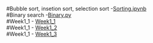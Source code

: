 #Bubble sort, insetion sort, selection sort -[Sorting.ipynb](https://github.com/Aashish2707/DAA/blob/main/Sorting.ipynb)                                                        
#Binary search -[Binary.py](https://github.com/Aashish2707/DAA/blob/main/binary_search.py)                              
#Week1_1 - [Week1_1](https://github.com/Aashish2707/DAA/blob/main/week1_1.py)                        
#Week1_1 - [Week1_2](https://github.com/Aashish2707/DAA/blob/main/week1_2.py)                            
#Week1_1 - [Week1_3](https://github.com/Aashish2707/DAA/blob/main/week1_3.py)                            
